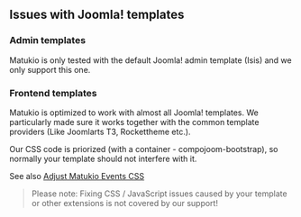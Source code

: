 ## Issues with Joomla! templates

### Admin templates

Matukio is only tested with the default Joomla! admin template (Isis) and we only support this one.

### Frontend templates

Matukio is optimized to work with almost all Joomla! templates. We particularly made sure it works together with the common template providers (Like Joomlarts T3, Rockettheme etc.).

Our CSS code is priorized (with a container - compojoom-bootstrap), so normally your template should not interfere with it.

See also [Adjust Matukio Events CSS](adjust_css.md)

> Please note: Fixing CSS / JavaScript issues caused by your template or other extensions is not covered by our support!